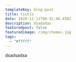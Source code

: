```yaml
---
templateKey: blog-post
title: tiutlo
date: 2020-11-11T00:31:48.458Z
description: dsadadas
featuredpost: false
featuredimage: /img/chemex.jpg
tags:
  - "#fffff"
---
```

dsadsadsa